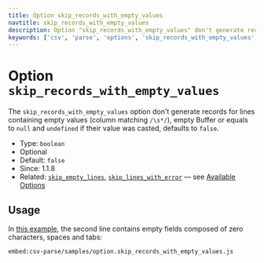 ```yaml
---
title: Option skip_records_with_empty_values
navtitle: skip_records_with_empty_values
description: Option "skip_records_with_empty_values" don't generate records for lines containing empty values.
keywords: ['csv', 'parse', 'options', 'skip_records_with_empty_values', 'columns']
---
```


# Option `skip_records_with_empty_values`

The `skip_records_with_empty_values` option don't generate records for lines containing empty values (column matching `/\s*/`), empty Buffer or equals to `null` and `undefined` if their value was casted, defaults to `false`.

* Type: `boolean`
* Optional
* Default: `false`
* Since: 1.1.8
* Related: [`skip_empty_lines`](/parse/options/skip_empty_lines/), [`skip_lines_with_error`](/parse/options/skip_lines_with_error/) &mdash; see [Available Options](/parse/options/#available-options)

## Usage

In [this example](https://github.com/adaltas/node-csv/blob/master/packages/csv-parse/samples/option.skip_records_with_empty_values.js), the second line contains empty fields composed of zero characters, spaces and tabs:

`embed:csv-parse/samples/option.skip_records_with_empty_values.js`

